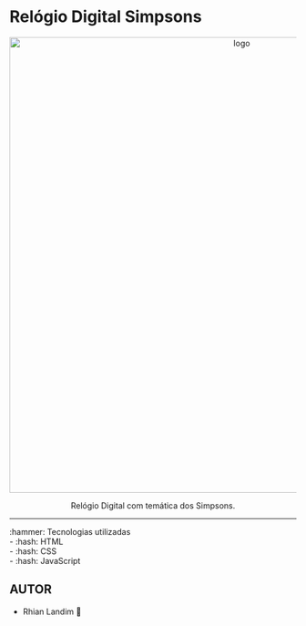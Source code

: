 # Relógio Digital Simpsons
<p align="center">
  <img src="https://user-images.githubusercontent.com/108150838/198355235-5cdf2625-2624-4a38-a741-21bca2e8b546.png" width="800" alt="logo" />
</p>
<p align="center">Relógio Digital com temática dos Simpsons.</p>
 <hr />
:hammer: Tecnologias utilizadas <br>
  - :hash: HTML <br/>
  - :hash:  CSS <br/>
  - :hash: JavaScript <br/>

## AUTOR
  - Rhian Landim :rocket:
